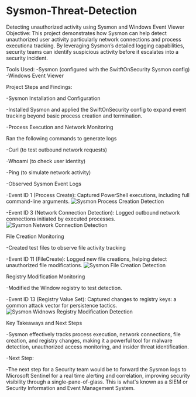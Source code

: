 # Sysmon-Threat-Detection
Detecting unauthorized activity using Sysmon and Windows Event Viewer
Objective:
	This project demonstrates how Sysmon can help detect unauthorized user activity particularly network connections and process executiona tracking. By leveraging Sysmon’s detailed logging capabilities, security teams can identify suspicious activity before it escalates into a security incident.

Tools Used: 
  -Sysmon (configured with the SwitftOnSecurity Sysmon config)
  -Windows Event Viewer

Project Steps and Findings:

-Sysmon Installation and Configuration
  
-Installed Sysmon and applied the SwiftOnSecurity config to expand event tracking beyond basic process creation and termination.
  
-Process Execution and Network Monitoring
  
Ran the following commands to generate logs
    
-Curl (to test outbound network requests)
      
-Whoami (to check user identity)

-Ping (to simulate network activity)

-Observed Sysmon Event Logs

-Event ID 1 (Process Create): Captured PowerShell executions, including full command-line arguments.
      ![Sysmon Process Creation Detection](https://github.com/user-attachments/assets/d4822452-52a1-4293-9d83-4b70fb076ef8)
      
-Event ID 3 (Network Connection Detection): Logged outbound network connections initiated by executed processes.
      ![Sysmon Network Connection Detection](https://github.com/user-attachments/assets/eb4d6bdd-7396-4889-924d-aad1f0865976)

File Creation Monitoring

-Created test files to observe file activity tracking
  
-Event ID 11 (FileCreate): Logged new file creations, helping detect unauthorized file modifications.
    ![Sysmon File Creation Detection](https://github.com/user-attachments/assets/6ce19a31-0eb7-48ad-875e-b9a1ae2e4370)

Registry Modification Monitoring

  -Modified the Window registry to test detection.
  
-Event ID 13 (Registry Value Set): Captured changes to registry keys: a common attack vector for persistence tactics.
    ![Sysmon Widnows Registry Modification Detection](https://github.com/user-attachments/assets/09b02b6d-811d-4b73-938d-acc43993c3f9)

Key Takeaways and Next Steps

  -Sysmon effectively tracks process execution, network connections, file creation, and registry changes, making it a powerful tool for malware detection, unauthorized access monitoring, and insider threat identification.
  
  -Next Step:
  
-The next step for a Security team would be to forward the Sysmon logs to Microsoft Sentinel for a real time alerting and correlation, improving security visibility through a single-pane-of-glass. This is what's known as a SIEM or Security Information and Event Management System.
